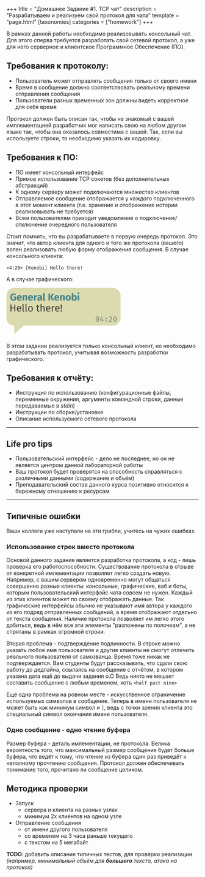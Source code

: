 +++
title = "Домашнее Задание #1. TCP чат"
description = "Разрабатываем и реализуем свой протокол для чата"
template = "page.html"
[taxonomies]
categories = ["homework"]
+++

В рамках данной работы необходимо реализовывать консольный чат.
Для этого сперва требуется разработать свой сетевой протокол, а уже для него серверное и клиентское Программное Обеспечение (ПО).

## Требования к протоколу:
* Пользователь может отправлять сообщения только от своего имени
* Время в сообщение должно соответствовать реальному времени отправления сообщения
* Пользователи разных временных зон должны видеть корректное для себя время

Протокол должен быть описан так, чтобы не знакомый с вашей имплементацией разработчик мог написать свою на любом другом языке так, чтобы она оказалось совместима с вашей.
Так, если вы используете строки, то необходимо указать их кодировку.

## Требования к ПО:
* ПО имеет консольный интерфейс
* Прямое использование TCP сокетов (без дополнительных абстракций)
* К одному серверу может подключаются множество клиентов
* Отправляемое сообщение отображается у каждого подключенного в этот момент клиента (т.е. хранение и отображение истории реализовывать не требуется)
* Всем пользователям приходит уведомление о подключение/отключение очередного пользователя

Стоит помнить, что вы разрабатываете в первую очередь протокол.
Это значит, что автор клиента для одного и того же протокола (вашего) волен реализовать любую форму отображения сообщения.
В случае консольного клиента:
```
<4:20> [Kenobi] Hello there!
```
А в случае графического: 

![An image of a chat bubble](/chat-bubble.svg)

В этом задании реализуется только консольный клиент, но необходимо разрабатывать протокол, учитывая возможность разработки графического.

## Требования к отчёту:
* Инструкция по использованию (конфигурационные файлы, переменные окружения, аргументы командной строки, данные передаваемые в *stdin*)
* Инструкции по сборке/установке
* Описание используемого сетевого протокола

___

## Life pro tips

* Пользовательский интерфейс - дело не последнее, но он не является центром данной лабораторной работы
* Ваш протокол будет проверятся на способность справляться с различными данными (содержание и объём)
* Преподавательский состав данного курса позитивно относится к бережному отношению к ресурсам

___

## Типичные ошибки

Ваши коллеги уже наступали на эти грабли, учитесь на чужих ошибках.

### Использование строк вместо протокола

Основой данного задания является разработка протокола, а код - лишь проверка его работоспособности.
Существование протокола в отрыве от конкретной имлементации позволяет легко создать новую.
Например, с вашим сервером одновременно могут общаться совершенно разные клиенты: консольные, графические, вэб и боты, которым пользовательский интерфэйс чата совсем не нужен.
Каждый из этих клиентов может по своему отображать данные.
Так графические интерфейсы обычно не указывают имя автора у каждого из его подряд отправленных сообщений, а время отображают отдельно от текста сообщения.
Наличие протокола позволяет им легко этого добиться, ведь в нём все эти элементы "разложены по полочкам", а не спрятаны в рамках огромной строки.

Вторая проблема - подтверждение подлинности.
В строке можно указать любое имя пользователя и другие клиенты не смогут отличить реального пользователя от самозванца.
Время тоже никак не подтверждается.
Вам студенты будут рассказывать, что сдали свою работу до дедлайна, ссылаясь на сообщение с отчётом, в котором указана дата ещё до выдачи задания о.О
Ведь никто не мешает составить сообщение с любым временем, хоть `<half past nine>`

Ещё одна проблема на ровном месте - искусственное ограничение используемых символов в сообщение.
Теперь в имени пользователя не может быть как минимум символ и `]`, ведь с точки зрения клиента это специальный символ окончания имени пользователя.

### Одно сообщение - одно чтение буфера

Размер буфера - деталь имлементации, не протокола.
Велика вероятность того, что максимальный размер сообщения будет больше буфера, что ведёт к тому, что чтение из буфера один раз приведёт к неполному прочтению сообщения.
Протокол должен обеспечивать понимание того, прочитано ли сообщение целиком.

## Методика проверки

* Запуск
  * сервера и клиента на разных узлах
  * минимум 2х клиентов на одном узле
* Отправление сообщения
  * от имени другого пользователя
  * со временем на 3 часа раньше текущего
  * с текстом на 5 мегабайт


**TODO**: добавить описание типичных тестов, для проверки реализации *(например, минимальный объём для **большого** текста, атака на протокол)*
